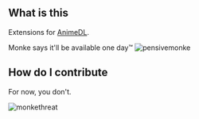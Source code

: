 

## What is this

Extensions for [AnimeDL](https://github.com/AbdullahM0hamed/AnimeDL).

Monke says it'll be available one day™ ![pensivemonke](https://cdn.discordapp.com/attachments/737724143570780260/810227942226526228/1613243763041.png)

## How do I contribute

For now, you don't.

![monkethreat](https://cdn.discordapp.com/attachments/737724143570780260/811618070299934801/1613574932789.png)
